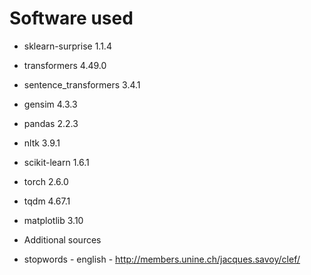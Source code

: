 # Software used
* sklearn-surprise 1.1.4
* transformers 4.49.0
* sentence_transformers 3.4.1
* gensim 4.3.3
* pandas 2.2.3
* nltk 3.9.1
* scikit-learn 1.6.1
* torch 2.6.0
* tqdm 4.67.1
* matplotlib 3.10

* Additional sources
* stopwords - english - http://members.unine.ch/jacques.savoy/clef/ 